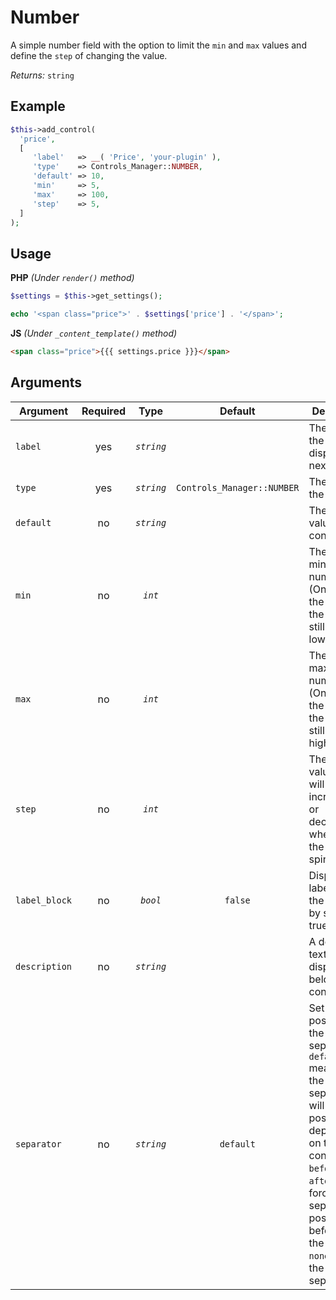 # Number

A simple number field with the option to limit the `min` and `max` values and define the `step` of changing the value.

*Returns:* `string`

## Example

```php
$this->add_control(
  'price',
  [
     'label'   => __( 'Price', 'your-plugin' ),
     'type'    => Controls_Manager::NUMBER,
     'default' => 10,
     'min'     => 5,
     'max'     => 100,
     'step'    => 5,
  ]
);
```

## Usage

**PHP** *(Under `render()` method)*
```php
$settings = $this->get_settings(); 

echo '<span class="price">' . $settings['price'] . '</span>';
```

**JS** *(Under `_content_template()` method)*
```html
<span class="price">{{{ settings.price }}}</span>
```

## Arguments

Argument       | Required   | Type         | Default                      | Description
------------   | :--------: | :------:     | :--------------------------: | ---------------------------------------------
`label`        | yes        | *`string`*   |                              | The label of the control - displayed next to it
`type`         | yes        | *`string`*   | `Controls_Manager::NUMBER`   | The type of the control
`default`      | no         | *`string`*   |                              | The default value of the control
`min`          | no         | *`int`*      |                              | The minimum number (Only affects the spinners, the user can still type a lower value)
`max`          | no         | *`int`*      |                              | The maximum number (Only affects the spinners, the user can still type a higher value)
`step`         | no         | *`int`*      |                              | The intervals value that will be incremented or decremented when using the controls' spinners
`label_block`  | no         | *`bool`*     | `false`                      | Display the label above the control by setting to true
`description`  | no         | *`string`*   |                              | A description text to display below the control
`separator`    | no         | *`string`*   | `default`                    | Set the position of the control separator. `default` means that the separator will be posited depending on the control type. `before` or `after` will force the separator position before/after the control. `none` will hide the separator